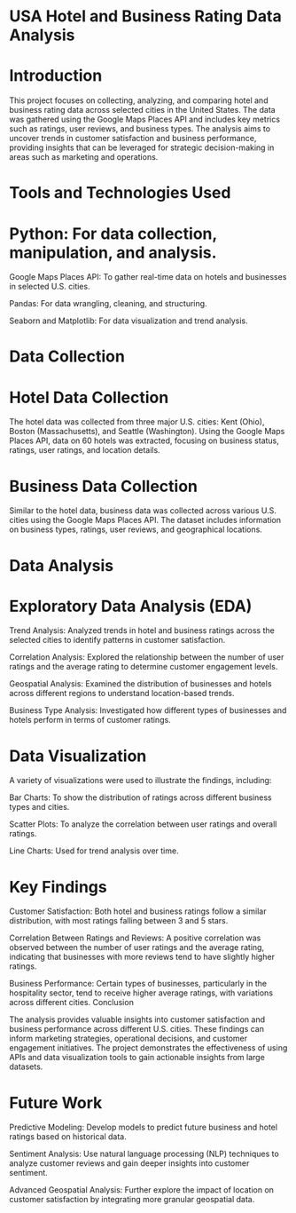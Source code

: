 # USA Hotel and Business Rating Data Analysis

# Introduction

This project focuses on collecting, analyzing, and comparing hotel and business rating data across selected cities in the United States. The data was gathered using the Google Maps Places API and includes key metrics such as ratings, user reviews, and business types. The analysis aims to uncover trends in customer satisfaction and business performance, providing insights that can be leveraged for strategic decision-making in areas such as marketing and operations.

# Tools and Technologies Used

# Python: For data collection, manipulation, and analysis.

Google Maps Places API: To gather real-time data on hotels and businesses in selected U.S. cities.

Pandas: For data wrangling, cleaning, and structuring.

Seaborn and Matplotlib: For data visualization and trend analysis.

# Data Collection

# Hotel Data Collection

The hotel data was collected from three major U.S. cities: Kent (Ohio), Boston (Massachusetts), and Seattle (Washington). Using the Google Maps Places API, data on 60 hotels was extracted, focusing on business status, ratings, user ratings, and location details.

# Business Data Collection

Similar to the hotel data, business data was collected across various U.S. cities using the Google Maps Places API. The dataset includes information on business types, ratings, user reviews, and geographical locations.

# Data Analysis

# Exploratory Data Analysis (EDA)

Trend Analysis: Analyzed trends in hotel and business ratings across the selected cities to identify patterns in customer satisfaction.

Correlation Analysis: Explored the relationship between the number of user ratings and the average rating to determine customer engagement levels.

Geospatial Analysis: Examined the distribution of businesses and hotels across different regions to understand location-based trends.

Business Type Analysis: Investigated how different types of businesses and hotels perform in terms of customer ratings.

# Data Visualization

A variety of visualizations were used to illustrate the findings, including:

Bar Charts: To show the distribution of ratings across different business types and cities.

Scatter Plots: To analyze the correlation between user ratings and overall ratings.

Line Charts: Used for trend analysis over time.

# Key Findings
Customer Satisfaction: Both hotel and business ratings follow a similar distribution, with most ratings falling between 3 and 5 stars.

Correlation Between Ratings and Reviews: A positive correlation was observed between the number of user ratings and the average rating, indicating that businesses with more reviews tend to have slightly higher ratings.

Business Performance: Certain types of businesses, particularly in the hospitality sector, tend to receive higher average ratings, with variations across different cities.
Conclusion

The analysis provides valuable insights into customer satisfaction and business performance across different U.S. cities. These findings can inform marketing strategies, operational decisions, and customer engagement initiatives. The project demonstrates the effectiveness of using APIs and data visualization tools to gain actionable insights from large datasets.

# Future Work

Predictive Modeling: Develop models to predict future business and hotel ratings based on historical data.

Sentiment Analysis: Use natural language processing (NLP) techniques to analyze customer reviews and gain deeper insights into customer sentiment.

Advanced Geospatial Analysis: Further explore the impact of location on customer satisfaction by integrating more granular geospatial data.
